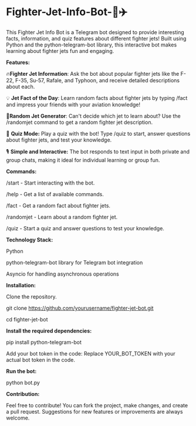 # Fighter-Jet-Info-Bot-🤖✈️
This Fighter Jet Info Bot is a Telegram bot designed to provide interesting facts, information, and quiz features about different fighter jets! Built using Python and the python-telegram-bot library, this interactive bot makes learning about fighter jets fun and engaging.

**Features:**

🔥**Fighter Jet Information**: Ask the bot about popular fighter jets like the F-22, F-35, Su-57, Rafale, and Typhoon, and receive detailed descriptions about each.

💡 **Jet Fact of the Day**: Learn random facts about fighter jets by typing /fact and impress your friends with your aviation knowledge!

🎲**Random Jet Generator**: Can't decide which jet to learn about? Use the /randomjet command to get a random fighter jet description.

📝 **Quiz Mode:** Play a quiz with the bot! Type /quiz to start, answer questions about fighter jets, and test your knowledge.

🎙 **Simple and Interactive:** The bot responds to text input in both private and group chats, making it ideal for individual learning or group fun.

**Commands:**

/start - Start interacting with the bot.

/help - Get a list of available commands.

/fact - Get a random fact about fighter jets.

/randomjet - Learn about a random fighter jet.

/quiz - Start a quiz and answer questions to test your knowledge.

**Technology Stack:**

Python

python-telegram-bot library for Telegram bot integration

Asyncio for handling asynchronous operations

**Installation:**

Clone the repository.

git clone https://github.com/yourusername/fighter-jet-bot.git

cd fighter-jet-bot

**Install the required dependencies:**

pip install python-telegram-bot

Add your bot token in the code: Replace YOUR_BOT_TOKEN with your actual bot token in the code.


**Run the bot:**

python bot.py


**Contribution:**

Feel free to contribute! You can fork the project, make changes, and create a pull request. Suggestions for new features or improvements are always welcome.
